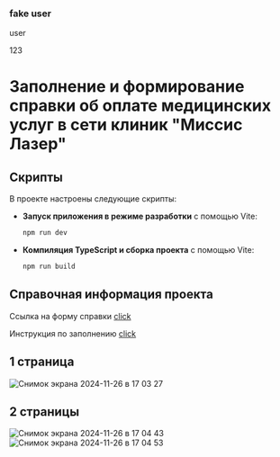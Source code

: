 ### fake user
user

123

# Заполнение и формирование справки об оплате медицинских услуг в сети клиник "Миссис Лазер"

## Скрипты

В проекте настроены следующие скрипты:

- **Запуск приложения в режиме разработки** с помощью Vite:

   ```bash
   npm run dev

- **Компиляция TypeScript и сборка проекта** с помощью Vite:
  
   ```bash
   npm run build


## Справочная информация проекта

Ссылка на форму справки [click](https://www.nalog.gov.ru/html/sites/www.new.nalog.ru/2023/about_fts/docs_fts/pril1_14112883.pdf)

Инструкция по заполнению [click](https://www.nalog.gov.ru/rn77/about_fts/docs/14112883/)

## 1 страница
![Снимок экрана 2024-11-26 в 17 03 27](https://github.com/user-attachments/assets/02b33cf8-ad3f-42fa-a097-17be1cdc6fb9)

## 2 страницы
![Снимок экрана 2024-11-26 в 17 04 43](https://github.com/user-attachments/assets/1a2d6b32-eb50-466b-8c8a-98f580fef3b7)
![Снимок экрана 2024-11-26 в 17 04 53](https://github.com/user-attachments/assets/6499c5df-785d-4b82-859e-38f9837be134)


